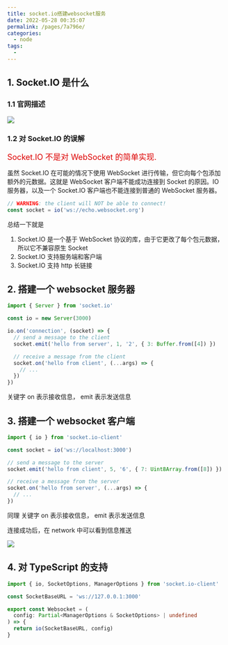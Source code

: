 ```yaml
---
title: socket.io搭建websocket服务
date: 2022-05-28 00:35:07
permalink: /pages/7a796e/
categories:
  - node
tags:
  - 
---
```

## 1. Socket.IO 是什么

### 1.1 官网描述

![](https://qiniu.espe.work/blog/20220528003701.png)

### 1.2 对 Socket.IO 的误解

<font color=#dd0000 size=4>Socket.IO 不是对 WebSocket 的简单实现.</font>

虽然 Socket.IO 在可能的情况下使用 WebSocket 进行传输，但它向每个包添加额外的元数据。这就是 WebSocket 客户端不能成功连接到 Socket 的原因。IO 服务器，以及一个 Socket.IO 客户端也不能连接到普通的 WebSocket 服务器。

```typescript
// WARNING: the client will NOT be able to connect!
const socket = io('ws://echo.websocket.org')
```

总结一下就是

1. Socket.IO 是一个基于 WebSocket 协议的库，由于它更改了每个包元数据，所以它不兼容原生 Socket
2. Socket.IO 支持服务端和客户端
3. Socket.IO 支持 http 长链接

## 2. 搭建一个 websocket 服务器

```typescript
import { Server } from 'socket.io'

const io = new Server(3000)

io.on('connection', (socket) => {
  // send a message to the client
  socket.emit('hello from server', 1, '2', { 3: Buffer.from([4]) })

  // receive a message from the client
  socket.on('hello from client', (...args) => {
    // ...
  })
})
```

关键字 on 表示接收信息， emit 表示发送信息

## 3. 搭建一个 websocket 客户端

```typescript
import { io } from 'socket.io-client'

const socket = io('ws://localhost:3000')

// send a message to the server
socket.emit('hello from client', 5, '6', { 7: Uint8Array.from([8]) })

// receive a message from the server
socket.on('hello from server', (...args) => {
  // ...
})
```

同理 关键字 on 表示接收信息， emit 表示发送信息

连接成功后，在 network 中可以看到信息推送

![](https://qiniu.espe.work/blog/20220528005533.png)

## 4. 对 TypeScript 的支持

```typescript
import { io, SocketOptions, ManagerOptions } from 'socket.io-client'

const SocketBaseURL = 'ws://127.0.0.1:3000'

export const Websocket = (
  config: Partial<ManagerOptions & SocketOptions> | undefined
) => {
  return io(SocketBaseURL, config)
}
```

